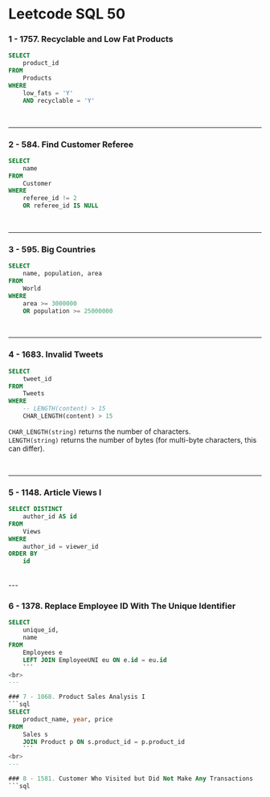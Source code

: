 # Leetcode SQL 50

### 1 - 1757. Recyclable and Low Fat Products
```sql
SELECT
    product_id
FROM
    Products
WHERE
    low_fats = 'Y'
    AND recyclable = 'Y'
```

<br>

---

### 2 - 584. Find Customer Referee
```sql
SELECT
    name
FROM
    Customer
WHERE
    referee_id != 2
    OR referee_id IS NULL
```
<br>

---
### 3 - 595. Big Countries
```sql
SELECT
    name, population, area
FROM
    World
WHERE
    area >= 3000000
    OR population >= 25000000
```
<br>

---
### 4 - 1683. Invalid Tweets
```sql
SELECT 
    tweet_id
FROM
    Tweets
WHERE 
    -- LENGTH(content) > 15
    CHAR_LENGTH(content) > 15
```

`CHAR_LENGTH(string)` returns the number of characters. <br>
`LENGTH(string)` returns the number of bytes (for multi-byte characters, this can differ).

<br>

---

### 5 - 1148. Article Views I
```sql
SELECT DISTINCT
    author_id AS id
FROM
    Views
WHERE
    author_id = viewer_id
ORDER BY
    id
```

<br>
---

### 6 - 1378. Replace Employee ID With The Unique Identifier
```sql
SELECT
    unique_id,
    name
FROM
    Employees e
    LEFT JOIN EmployeeUNI eu ON e.id = eu.id
    ```
<br>
---

### 7 - 1068. Product Sales Analysis I
```sql
SELECT
    product_name, year, price
FROM 
    Sales s
    JOIN Product p ON s.product_id = p.product_id
    ```
<br>
---

### 8 - 1581. Customer Who Visited but Did Not Make Any Transactions
```sql
